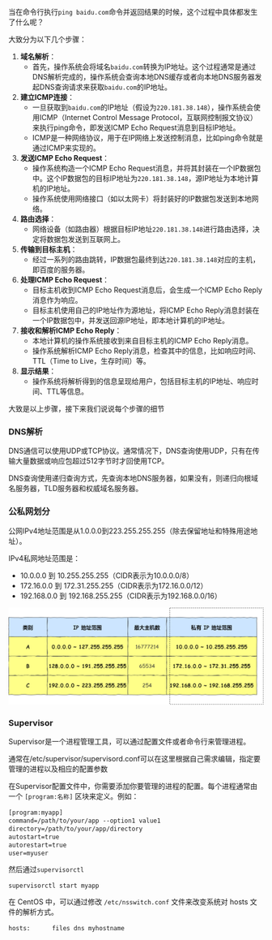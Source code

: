 当在命令行执行`ping baidu.com`命令并返回结果的时候，这个过程中具体都发生了什么呢？

大致分为以下几个步骤：

1. **域名解析**：
   - 首先，操作系统会将域名`baidu.com`转换为IP地址。这个过程通常是通过DNS解析完成的，操作系统会查询本地DNS缓存或者向本地DNS服务器发起DNS查询请求来获取`baidu.com`的IP地址。
2. **建立ICMP连接**：
   - 一旦获取到`baidu.com`的IP地址（假设为`220.181.38.148`），操作系统会使用ICMP（Internet Control Message Protocol，互联网控制报文协议）来执行ping命令，即发送ICMP Echo Request消息到目标IP地址。
   - ICMP是一种网络协议，用于在IP网络上发送控制消息，比如ping命令就是通过ICMP来实现的。
3. **发送ICMP Echo Request**：
   - 操作系统构造一个ICMP Echo Request消息，并将其封装在一个IP数据包中。这个IP数据包的目标IP地址为`220.181.38.148`，源IP地址为本地计算机的IP地址。
   - 操作系统使用网络接口（如以太网卡）将封装好的IP数据包发送到本地网络。
4. **路由选择**：
   - 网络设备（如路由器）根据目标IP地址`220.181.38.148`进行路由选择，决定将数据包发送到互联网上。
5. **传输到目标主机**：
   - 经过一系列的路由跳转，IP数据包最终到达`220.181.38.148`对应的主机，即百度的服务器。
6. **处理ICMP Echo Request**：
   - 目标主机收到ICMP Echo Request消息后，会生成一个ICMP Echo Reply消息作为响应。
   - 目标主机使用自己的IP地址作为源地址，将ICMP Echo Reply消息封装在一个IP数据包中，并发送回源IP地址，即本地计算机的IP地址。
7. **接收和解析ICMP Echo Reply**：
   - 本地计算机的操作系统接收到来自目标主机的ICMP Echo Reply消息。
   - 操作系统解析ICMP Echo Reply消息，检查其中的信息，比如响应时间、TTL（Time to Live，生存时间）等。
8. **显示结果**：
   - 操作系统将解析得到的信息呈现给用户，包括目标主机的IP地址、响应时间、TTL等信息。

大致是以上步骤，接下来我们说说每个步骤的细节

### DNS解析

DNS通信可以使用UDP或TCP协议。通常情况下，DNS查询使用UDP，只有在传输大量数据或响应包超过512字节时才回使用TCP。

DNS查询使用递归查询方式，先查询本地DNS服务器，如果没有，则递归向根域名服务器，TLD服务器和权威域名服务器。



### 公私网划分

公网IPv4地址范围是从1.0.0.0到223.255.255.255（除去保留地址和特殊用途地址）。

IPv4私网地址范围是：

- 10.0.0.0 到 10.255.255.255（CIDR表示为10.0.0.0/8）
- 172.16.0.0 到 172.31.255.255（CIDR表示为172.16.0.0/12）
- 192.168.0.0 到 192.168.255.255（CIDR表示为192.168.0.0/16）

![img](../image/22.jpg)

### Supervisor

Supervisor是一个进程管理工具，可以通过配置文件或者命令行来管理进程。

通常在/etc/supervisor/supervisord.conf可以在这里根据自己需求编辑，指定要管理的进程以及相应的配置参数

在Supervisor配置文件中，你需要添加你要管理的进程的配置。每个进程通常由一个 `[program:名称]` 区块来定义。例如：

```
[program:myapp]
command=/path/to/your/app --option1 value1
directory=/path/to/your/app/directory
autostart=true
autorestart=true
user=myuser
```

然后通过`supervisorctl`

```
supervisorctl start myapp
```



在 CentOS 中，可以通过修改 `/etc/nsswitch.conf` 文件来改变系统对 hosts 文件的解析方式。

```
hosts:      files dns myhostname
```



